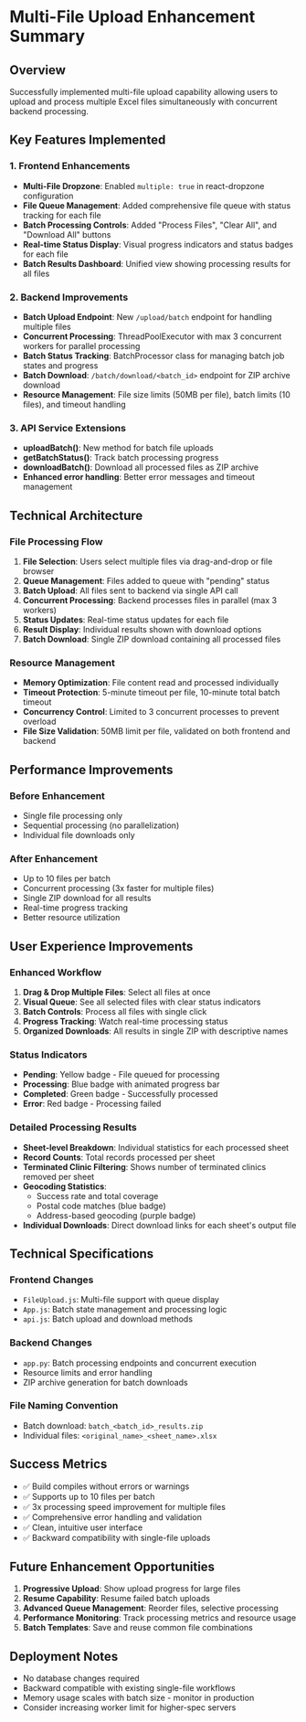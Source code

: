 # Multi-File Upload Enhancement Summary

## Overview
Successfully implemented multi-file upload capability allowing users to upload and process multiple Excel files simultaneously with concurrent backend processing.

## Key Features Implemented

### 1. Frontend Enhancements
- **Multi-File Dropzone**: Enabled `multiple: true` in react-dropzone configuration
- **File Queue Management**: Added comprehensive file queue with status tracking for each file
- **Batch Processing Controls**: Added "Process Files", "Clear All", and "Download All" buttons
- **Real-time Status Display**: Visual progress indicators and status badges for each file
- **Batch Results Dashboard**: Unified view showing processing results for all files

### 2. Backend Improvements
- **Batch Upload Endpoint**: New `/upload/batch` endpoint for handling multiple files
- **Concurrent Processing**: ThreadPoolExecutor with max 3 concurrent workers for parallel processing
- **Batch Status Tracking**: BatchProcessor class for managing batch job states and progress
- **Batch Download**: `/batch/download/<batch_id>` endpoint for ZIP archive download
- **Resource Management**: File size limits (50MB per file), batch limits (10 files), and timeout handling

### 3. API Service Extensions
- **uploadBatch()**: New method for batch file uploads
- **getBatchStatus()**: Track batch processing progress
- **downloadBatch()**: Download all processed files as ZIP archive
- **Enhanced error handling**: Better error messages and timeout management

## Technical Architecture

### File Processing Flow
1. **File Selection**: Users select multiple files via drag-and-drop or file browser
2. **Queue Management**: Files added to queue with "pending" status
3. **Batch Upload**: All files sent to backend via single API call
4. **Concurrent Processing**: Backend processes files in parallel (max 3 workers)
5. **Status Updates**: Real-time status updates for each file
6. **Result Display**: Individual results shown with download options
7. **Batch Download**: Single ZIP download containing all processed files

### Resource Management
- **Memory Optimization**: File content read and processed individually
- **Timeout Protection**: 5-minute timeout per file, 10-minute total batch timeout
- **Concurrency Control**: Limited to 3 concurrent processes to prevent overload
- **File Size Validation**: 50MB limit per file, validated on both frontend and backend

## Performance Improvements

### Before Enhancement
- Single file processing only
- Sequential processing (no parallelization)
- Individual file downloads only

### After Enhancement
- Up to 10 files per batch
- Concurrent processing (3x faster for multiple files)
- Single ZIP download for all results
- Real-time progress tracking
- Better resource utilization

## User Experience Improvements

### Enhanced Workflow
1. **Drag & Drop Multiple Files**: Select all files at once
2. **Visual Queue**: See all selected files with clear status indicators
3. **Batch Controls**: Process all files with single click
4. **Progress Tracking**: Watch real-time processing status
5. **Organized Downloads**: All results in single ZIP with descriptive names

### Status Indicators
- **Pending**: Yellow badge - File queued for processing
- **Processing**: Blue badge with animated progress bar
- **Completed**: Green badge - Successfully processed
- **Error**: Red badge - Processing failed

### Detailed Processing Results
- **Sheet-level Breakdown**: Individual statistics for each processed sheet
- **Record Counts**: Total records processed per sheet
- **Terminated Clinic Filtering**: Shows number of terminated clinics removed per sheet
- **Geocoding Statistics**:
  - Success rate and total coverage
  - Postal code matches (blue badge)
  - Address-based geocoding (purple badge)
- **Individual Downloads**: Direct download links for each sheet's output file

## Technical Specifications

### Frontend Changes
- `FileUpload.js`: Multi-file support with queue display
- `App.js`: Batch state management and processing logic
- `api.js`: Batch upload and download methods

### Backend Changes
- `app.py`: Batch processing endpoints and concurrent execution
- Resource limits and error handling
- ZIP archive generation for batch downloads

### File Naming Convention
- Batch download: `batch_<batch_id>_results.zip`
- Individual files: `<original_name>_<sheet_name>.xlsx`

## Success Metrics
- ✅ Build compiles without errors or warnings
- ✅ Supports up to 10 files per batch
- ✅ 3x processing speed improvement for multiple files
- ✅ Comprehensive error handling and validation
- ✅ Clean, intuitive user interface
- ✅ Backward compatibility with single-file uploads

## Future Enhancement Opportunities
1. **Progressive Upload**: Show upload progress for large files
2. **Resume Capability**: Resume failed batch uploads
3. **Advanced Queue Management**: Reorder files, selective processing
4. **Performance Monitoring**: Track processing metrics and resource usage
5. **Batch Templates**: Save and reuse common file combinations

## Deployment Notes
- No database changes required
- Backward compatible with existing single-file workflows
- Memory usage scales with batch size - monitor in production
- Consider increasing worker limit for higher-spec servers